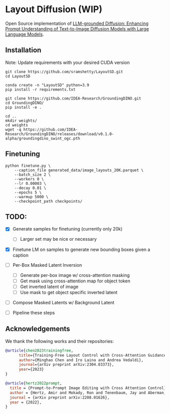 # Layout Diffusion (WIP)

Open Source implementation of [LLM-grounded Diffusion: Enhancing Prompt Understanding of Text-to-Image Diffusion Models with Large Language Models](https://arxiv.org/abs/2305.13655).


## Installation

Note: Update requirements with your desired CUDA version

```
git clone https://github.com/sramshetty/LayoutSD.git
cd LayoutSD

conda create -n "LayoutSD" python=3.9
pip install -r requirements.txt

git clone https://github.com/IDEA-Research/GroundingDINO.git
cd GroundingDINO/
pip install -e .

cd ..
mkdir weights/
cd weights
wget -q https://github.com/IDEA-Research/GroundingDINO/releases/download/v0.1.0-alpha/groundingdino_swint_ogc.pth
```


## Finetuning

```
python finetune.py \
    --caption_file generated_data/image_layouts_20K.parquet \
    --batch_size 2 \
    --workers 0 \
    --lr 0.00003 \
    --decay 0.01 \
    --epochs 5 \
    --warmup 5000 \
    --checkpoint_path checkpoints/
```


## TODO:
- [x] Generate samples for finetuning (currently only 20k)
    - [ ] Larger set may be nice or necessary
- [x] Finetune LM on samples to generate new bounding boxes given a caption
- [ ] Per-Box Masked Latent Inversion
    - [ ] Generate per-box image w/ cross-attention masking
    - [ ] Get mask using cross-attention map for object token
    - [ ] Get inverted latent of image
    - [ ] Use mask to get object specific inverted latent 
- [ ] Compose Masked Latents w/ Background Latent
- [ ] Pipeline these steps


## Acknowledgements

We thank the following works and their repositories:

```bibtex
@article{chen2023trainingfree,
      title={Training-Free Layout Control with Cross-Attention Guidance}, 
      author={Minghao Chen and Iro Laina and Andrea Vedaldi},
      journal={arXiv preprint arXiv:2304.03373},
      year={2023}
}

@article{hertz2022prompt,
  title = {Prompt-to-Prompt Image Editing with Cross Attention Control},
  author = {Hertz, Amir and Mokady, Ron and Tenenbaum, Jay and Aberman, Kfir and Pritch, Yael and Cohen-Or, Daniel},
  journal = {arXiv preprint arXiv:2208.01626},
  year = {2022},
}
```

